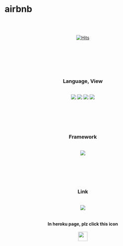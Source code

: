 # airbnb

<br/>
<br/>

<div align = center>

[![Hits](https://hits.seeyoufarm.com/api/count/incr/badge.svg?url=https%3A%2F%2Fgithub.com%2F8471919%2Fairbnb&count_bg=%23FF00F6&title_bg=%23002CFF&icon=ansible.svg&icon_color=%23E7E7E7&title=hits&edge_flat=false)](https://hits.seeyoufarm.com)
  
</div>

<br/>
<br/>
<br/>
<br/>
<br/>

<h3 align = center> Language, View </h3>
<br/>
<div align = center>    
<img src="https://img.shields.io/badge/Javascript-F7DF1E?style=for-the-badge&logo=javaScript&logoColor=white">  
<img src="https://img.shields.io/badge/Pug-A86454?style=for-the-badge&logo=Pug&logoColor=white">
<img src="https://img.shields.io/badge/html-E34F26?style=for-the-badge&logo=HTML5&logoColor=white">
<img src="https://img.shields.io/badge/CSS-1572B6?style=for-the-badge&logo=CSS3&logoColor=white">  
</div>

<br/>
<br/>
<br/>
<br/>
<br/>

<h3 align = center> Framework </h3>
<br/>
<div align = center>  <img src="https://img.shields.io/badge/Express-000000?style=for-the-badge&logo=express&logoColor=white"> </div>

<br/>
<br/>
<br/>
<br/>
<br/>

<h3 align = center> Link </h3>
<br/>
<div align = center><a href = "https://michaelbnb.herokuapp.com/" target = "_blank"><img src="https://img.shields.io/badge/Heroku-430098?style=for-the-badge&logo=Heroku&logoColor=white"></a>
</div>

<br/>

<h4 align = center>In heroku page, plz click this icon <br/><br/>
<img src = "https://encrypted-tbn0.gstatic.com/images?q=tbn:ANd9GcTNFLmU8t0v-n7ILKFPtYz7B54zaEwziAeoxg&usqp=CAU" width="30px">
</h4>
